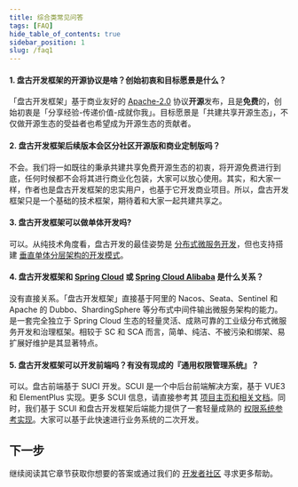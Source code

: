 ```yaml
---
title: 综合类常见问答
tags: [FAQ]
hide_table_of_contents: true
sidebar_position: 1
slug: /faq1
---
```


<head>
  <title>常见问答 | 盘古开发框架</title>
</head>

#### 1. 盘古开发框架的开源协议是啥？创始初衷和目标愿景是什么？  
「盘古开发框架」基于商业友好的 [Apache-2.0](https://www.apache.org/licenses/LICENSE-2.0) 协议**开源**发布，且是**免费**的，创始初衷是「分享经验-传递价值-成就你我」。目标愿景是「共建共享开源生态」，不仅做开源生态的受益者也希望成为开源生态的贡献者。

#### 2. 盘古开发框架后续版本会区分社区开源版和商业定制版吗？
不会。我们将一如既往的秉承共建共享免费开源生态的初衷，将开源免费进行到底，任何时候都不会将其进行商业化包装，大家可以放心使用。其实，和大家一样，作者也是盘古开发框架的忠实用户，也基于它开发商业项目。所以，盘古开发框架只是一个基础的技术框架，期待着和大家一起共建共享之。

#### 3. 盘古开发框架可以做单体开发吗?
可以。从纯技术角度看，盘古开发的最佳姿势是 [分布式微服务开发](/docs/quick-start/how-to-make-microservice-architecture-app)，但也支持搭建 [垂直单体分层架构的开发模式](/docs/quick-start/how-to-make-monomer-architecture-app)。

#### 4. 盘古开发框架和 [Spring Cloud](https://spring.io/projects/spring-cloud) 或 [Spring Cloud Alibaba](https://spring.io/projects/spring-cloud-alibaba) 是什么关系？ 
没有直接关系。「盘古开发框架」直接基于阿里的 Nacos、Seata、Sentinel 和 Apache 的 Dubbo、ShardingSphere 等分布式中间件输出微服务架构的能力。是一套完全独立于 Spring Cloud 生态的轻量灵活、成熟可靠的工业级分布式微服务开发和治理框架。相较于 SC 和 SCA 而言，简单、纯洁、不被污染和绑架、易扩展好维护是其显著特点。

#### 5. 盘古开发框架可以开发前端吗？有没有现成的『通用权限管理系统』？
可以。盘古前端基于 SUCI 开发。SCUI 是一个中后台前端解决方案，基于 VUE3 和 ElementPlus 实现。更多 SCUI 信息，请直接参考其 [项目主页和相关文档](https://lolicode.gitee.io/scui-doc/guide/)。同时，我们基于 SCUI 和盘古开发框架后端能力提供了一套轻量成熟的 [权限系统参考实现](/online-demo)。大家可以基于此快速进行业务系统的二次开发。

## 下一步
继续阅读其它章节获取你想要的答案或通过我们的 [开发者社区](/community) 寻求更多帮助。